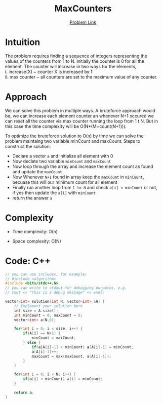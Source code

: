 <h1 align="center">MaxCounters</h1>
<p align="center">
<a href="https://app.codility.com/programmers/lessons/4-counting_elements/max_counters/">Problem Link</a>
</p>

# Intuition

<!-- Describe your first thoughts on how to solve this problem. -->

The problem requires finding a sequence of integers representing the values of the counters from 1 to N. Initially the counter is 0 for all the element. The counter will increase in two ways for the elements,\
i. increase(X) − counter X is increased by 1\
ii. max counter − all counters are set to the maximum value of any counter.

# Approach

<!-- Describe your approach to solving the problem. -->

We can solve this problem in multiple ways. A bruteforce approach would be, we can increase each element counter an whenever N+1 occured we can reset all the counter via max counter running the loop from 1 t N. But in this case the time complexity will be O(N\*(M+count(N+1))).

To optimize the bruteforce solution to O(n) by time we can solve the problem maintaing two variable minCount and maxCount. Steps to construct the solution:

- Declare a vector `a` and initialize all element with 0
- Now declate two variable `minCount` and `maxCount`
- Now loop through the array and increase the element count as found and update the `maxCount`
- Now Whenever `N+1` found in array keep the `maxCount` in `minCount`, becuase this will our minimum count for all element
- Finally run another loop from `1 to N` and check `a[i] < minCount` or not, if yes then update the `a[i]` with `minCount`
- return the answer `a`

# Complexity

- Time complexity: O(n)
<!-- Add your time complexity here, e.g. $$O(n)$$ -->

- Space complexity: O(N)
<!-- Add your space complexity here, e.g. $$O(n)$$ -->

# Code: C++

```C++
// you can use includes, for example:
// #include <algorithm>
#include <bits/stdc++.h>
// you can write to stdout for debugging purposes, e.g.
// cout << "this is a debug message" << endl;

vector<int> solution(int N, vector<int> &A) {
    // Implement your solution here
    int size = A.size();
    int minCount = 0, maxCount = 0;
    vector<int> a(N,0);

    for(int i = 0; i < size; i++) {
        if(A[i] == N+1) {
            minCount = maxCount;
        } else {
            if(a[A[i]-1] < minCount) a[A[i]-1] = minCount;
            a[A[i]-1]++;
            maxCount = max(maxCount, a[A[i]-1]);
        }
    }

    for(int i = 0; i < N; i++) {
        if(a[i] < minCount) a[i] = minCount;
    }

    return a;
}
```
